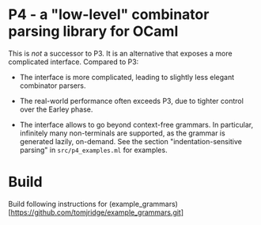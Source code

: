 # P4 - a "low-level" combinator parsing library for OCaml

This is *not* a successor to P3. It is an alternative that exposes a
more complicated interface. Compared to P3:

  * The interface is more complicated, leading to slightly less
    elegant combinator parsers.

  * The real-world performance often exceeds P3, due to tighter
    control over the Earley phase.
    
  * The interface allows to go beyond context-free grammars. In
    particular, infinitely many non-terminals are supported, as the
    grammar is generated lazily, on-demand. See the section
    "indentation-sensitive parsing" in `src/p4_examples.ml` for
    examples.
    

# Build

Build following instructions for
(example_grammars)[https://github.com/tomjridge/example_grammars.git]

